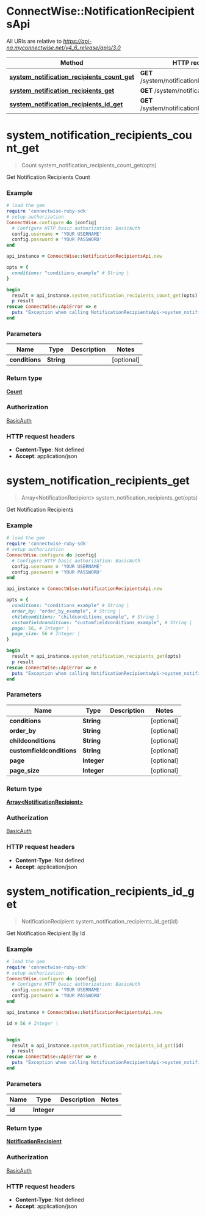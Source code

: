 # ConnectWise::NotificationRecipientsApi

All URIs are relative to *https://api-na.myconnectwise.net/v4_6_release/apis/3.0*

Method | HTTP request | Description
------------- | ------------- | -------------
[**system_notification_recipients_count_get**](NotificationRecipientsApi.md#system_notification_recipients_count_get) | **GET** /system/notificationRecipients/count | 
[**system_notification_recipients_get**](NotificationRecipientsApi.md#system_notification_recipients_get) | **GET** /system/notificationRecipients | 
[**system_notification_recipients_id_get**](NotificationRecipientsApi.md#system_notification_recipients_id_get) | **GET** /system/notificationRecipients/{id} | 


# **system_notification_recipients_count_get**
> Count system_notification_recipients_count_get(opts)



Get Notification Recipients Count

### Example
```ruby
# load the gem
require 'connectwise-ruby-sdk'
# setup authorization
ConnectWise.configure do |config|
  # Configure HTTP basic authorization: BasicAuth
  config.username = 'YOUR USERNAME'
  config.password = 'YOUR PASSWORD'
end

api_instance = ConnectWise::NotificationRecipientsApi.new

opts = { 
  conditions: "conditions_example" # String | 
}

begin
  result = api_instance.system_notification_recipients_count_get(opts)
  p result
rescue ConnectWise::ApiError => e
  puts "Exception when calling NotificationRecipientsApi->system_notification_recipients_count_get: #{e}"
end
```

### Parameters

Name | Type | Description  | Notes
------------- | ------------- | ------------- | -------------
 **conditions** | **String**|  | [optional] 

### Return type

[**Count**](Count.md)

### Authorization

[BasicAuth](../README.md#BasicAuth)

### HTTP request headers

 - **Content-Type**: Not defined
 - **Accept**: application/json



# **system_notification_recipients_get**
> Array&lt;NotificationRecipient&gt; system_notification_recipients_get(opts)



Get Notification Recipients

### Example
```ruby
# load the gem
require 'connectwise-ruby-sdk'
# setup authorization
ConnectWise.configure do |config|
  # Configure HTTP basic authorization: BasicAuth
  config.username = 'YOUR USERNAME'
  config.password = 'YOUR PASSWORD'
end

api_instance = ConnectWise::NotificationRecipientsApi.new

opts = { 
  conditions: "conditions_example" # String | 
  order_by: "order_by_example", # String | 
  childconditions: "childconditions_example", # String | 
  customfieldconditions: "customfieldconditions_example", # String | 
  page: 56, # Integer | 
  page_size: 56 # Integer | 
}

begin
  result = api_instance.system_notification_recipients_get(opts)
  p result
rescue ConnectWise::ApiError => e
  puts "Exception when calling NotificationRecipientsApi->system_notification_recipients_get: #{e}"
end
```

### Parameters

Name | Type | Description  | Notes
------------- | ------------- | ------------- | -------------
 **conditions** | **String**|  | [optional] 
 **order_by** | **String**|  | [optional] 
 **childconditions** | **String**|  | [optional] 
 **customfieldconditions** | **String**|  | [optional] 
 **page** | **Integer**|  | [optional] 
 **page_size** | **Integer**|  | [optional] 

### Return type

[**Array&lt;NotificationRecipient&gt;**](NotificationRecipient.md)

### Authorization

[BasicAuth](../README.md#BasicAuth)

### HTTP request headers

 - **Content-Type**: Not defined
 - **Accept**: application/json



# **system_notification_recipients_id_get**
> NotificationRecipient system_notification_recipients_id_get(id)



Get Notification Recipient By Id

### Example
```ruby
# load the gem
require 'connectwise-ruby-sdk'
# setup authorization
ConnectWise.configure do |config|
  # Configure HTTP basic authorization: BasicAuth
  config.username = 'YOUR USERNAME'
  config.password = 'YOUR PASSWORD'
end

api_instance = ConnectWise::NotificationRecipientsApi.new

id = 56 # Integer | 


begin
  result = api_instance.system_notification_recipients_id_get(id)
  p result
rescue ConnectWise::ApiError => e
  puts "Exception when calling NotificationRecipientsApi->system_notification_recipients_id_get: #{e}"
end
```

### Parameters

Name | Type | Description  | Notes
------------- | ------------- | ------------- | -------------
 **id** | **Integer**|  | 

### Return type

[**NotificationRecipient**](NotificationRecipient.md)

### Authorization

[BasicAuth](../README.md#BasicAuth)

### HTTP request headers

 - **Content-Type**: Not defined
 - **Accept**: application/json



